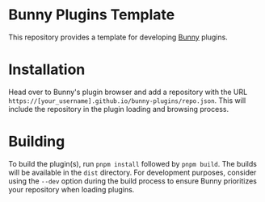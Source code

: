 # Bunny Plugins Template
This repository provides a template for developing [Bunny](https://github.com/pyoncord/Bunny) plugins.

# Installation
Head over to Bunny's plugin browser and add a repository with the URL `https://[your_username].github.io/bunny-plugins/repo.json`. This will include the repository in the plugin loading and browsing process.

# Building
To build the plugin(s), run `pnpm install` followed by `pnpm build`. The builds will be available in the `dist` directory. For development purposes, consider using the `--dev` option during the build process to ensure Bunny prioritizes your repository when loading plugins.